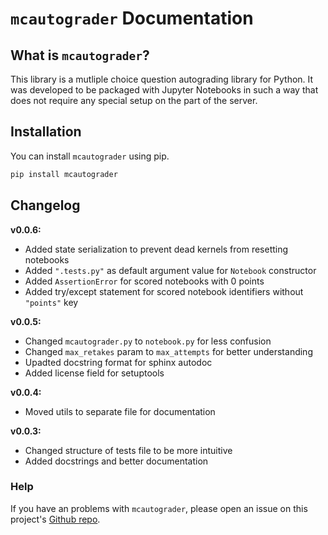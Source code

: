 # `mcautograder` Documentation

## What is `mcautograder`?

This library is a mutliple choice question autograding library for Python. It was developed to be packaged with Jupyter Notebooks in such a way that does not require any special setup on the part of the server.

## Installation

You can install `mcautograder` using pip.

```bash
pip install mcautograder
```

## Changelog

**v0.0.6:**

* Added state serialization to prevent dead kernels from resetting notebooks
* Added `".tests.py"` as default argument value for `Notebook` constructor
* Added `AssertionError` for scored notebooks with 0 points
* Added try/except statement for scored notebook identifiers without `"points"` key

**v0.0.5:**

* Changed `mcautograder.py` to `notebook.py` for less confusion
* Changed `max_retakes` param to `max_attempts` for better understanding
* Upadted docstring format for sphinx autodoc
* Added license field for setuptools

**v0.0.4:**

* Moved utils to separate file for documentation

**v0.0.3:**

* Changed structure of tests file to be more intuitive
* Added docstrings and better documentation

### Help

If you have an problems with `mcautograder`, please open an issue on this project's [Github repo](https://github.com/chrispyles/mcautograder).
